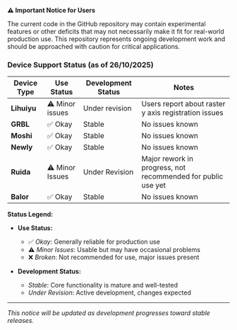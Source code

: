 **⚠️ Important Notice for Users**

The current code in the GitHub repository may contain experimental features or other deficits that may not necessarily make it fit for real-world production use. This repository represents ongoing development work and should be approached with caution for critical applications.

### Device Support Status (as of 26/10/2025)

| Device Type | Use Status | Development Status | Notes |
|-------------|------------|-------------------|--------|
| **Lihuiyu** | ⚠️ Minor issues | Under revision | Users report about raster y axis registration issues |
| **GRBL** | ✅ Okay | Stable | No issues known |
| **Moshi** | ✅ Okay | Stable | No issues known |
| **Newly** | ✅ Okay | Stable | No issues known |
| **Ruida** | ⚠️ Minor Issues | Under Revision | Major rework in progress, not recommended for public use yet |
| **Balor** | ✅ Okay | Stable | No issues known |

**Status Legend:**
- **Use Status:**
  - ✅ *Okay*: Generally reliable for production use
  - ⚠️ *Minor Issues*: Usable but may have occasional problems
  - ❌ *Broken*: Not recommended for use, major issues present

- **Development Status:**
  - *Stable*: Core functionality is mature and well-tested
  - *Under Revision*: Active development, changes expected

---

*This notice will be updated as development progresses toward stable releases.*
